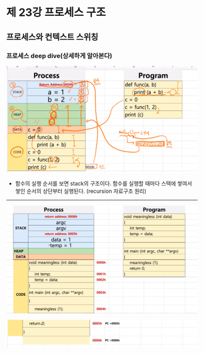 # 제 23강 프로세스 구조
## 프로세스와 컨텍스트 스위칭 
### 프로세스 deep dive(상세하게 알아본다)

![프로세스 구조](../img/process_structure.png)

- 함수의 실행 순서를 보면 stack의 구조이다. 함수를 실행할 때마다 스택에 쌓여서 쌓인 순서의 상단부터 실행된다. (recursion 자료구조 원리)

---

![C언어로 구현한 프로세스 구조](../img/process_structure_C_language.png)

![C언어로 구현한 프로세스 구조](../img/process_structure_C_language2.png)